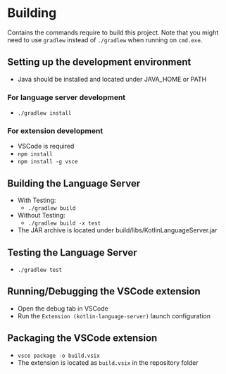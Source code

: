 # Building
Contains the commands require to build this project. Note that you might need to use `gradlew` instead of `./gradlew` when running on `cmd.exe`.

## Setting up the development environment
* Java should be installed and located under JAVA_HOME or PATH

### For language server development
* `./gradlew install`

### For extension development
* VSCode is required
* `npm install`
* `npm install -g vsce`

## Building the Language Server
* With Testing:
    * `./gradlew build`
* Without Testing:
    * `./gradlew build -x test`
* The JAR archive is located under build/libs/KotlinLanguageServer.jar

## Testing the Language Server
* `./gradlew test`

## Running/Debugging the VSCode extension
* Open the debug tab in VSCode
* Run the `Extension (kotlin-language-server)` launch configuration

## Packaging the VSCode extension
* `vsce package -o build.vsix`
* The extension is located as `build.vsix` in the repository folder